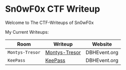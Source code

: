 # Sn0wF0x CTF Writeup

Welcome to The CTF-Writeups of Sn0wF0x

My Current Writeups:


| Room		      | Writeup       | Website		  |
| --------------- | ------------- | ------------- |
| `Montys-Tresor` | [Montys-Tresor](https://github.com/Sn0wF0x/CTF_Writeups/tree/main/DBH_2023/montys_tresor)  | DBHEvent.org  |
| `KeePass		` | [KeePass](https://github.com/Sn0wF0x/CTF_Writeups/tree/main/DBH_2023/keepass)  | DBHEvent.org  |




